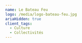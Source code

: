 ```yaml
---
name: Le Bateau Feu
logo: /media/logo-bateau-feu.jpg
ariaHidden: true
client_tags:
  - Culture
  - Collectivités
---
```

